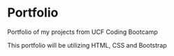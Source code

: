 # Portfolio
Portfolio of my projects from UCF  Coding Bootcamp

This portfolio will be utilizing HTML, CSS and Bootstrap
